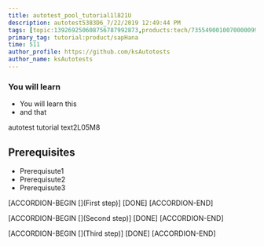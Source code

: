 ```yaml
---
title: autotest_pool_tutorial1l821U
description: autotest5383D6_7/22/2019 12:49:44 PM
tags: [topic:139269250608756787992873,products:tech/73554900100700000996,tutorial:experience/advanced]
primary_tag: tutorial:product/sapHana
time: 511
author_profile: https://github.com/ksAutotests
author_name: ksAutotests
---
```

### You will learn
- You will learn this
- and that

autotest tutorial text2L05M8

## Prerequisites
- Prerequisute1
- Prerequisute2
- Prerequisute3

[ACCORDION-BEGIN [](First step)]
[DONE]
[ACCORDION-END]

[ACCORDION-BEGIN [](Second step)]
[DONE]
[ACCORDION-END]

[ACCORDION-BEGIN [](Third step)]
[DONE]
[ACCORDION-END]

